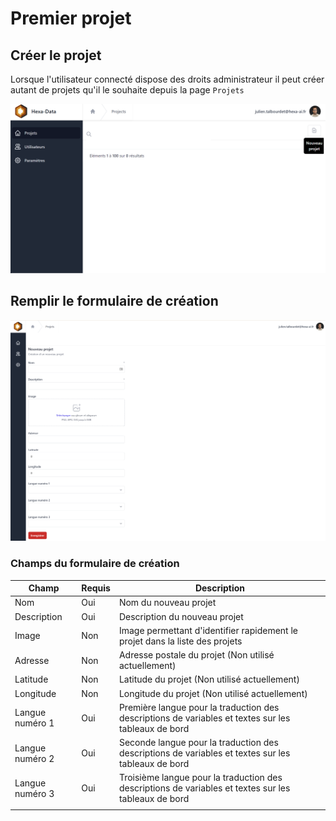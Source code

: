 # Premier projet

## Créer le projet

Lorsque l'utilisateur connecté dispose des droits administrateur il peut créer autant de projets qu'il le souhaite depuis la page ```Projets```


![créer un projet](./_media/creerProjet.png ':size=70%')

## Remplir le formulaire de création

![formulaire de création proejet](./_media/NouveauProjet.png ':size=70%')

### Champs du formulaire de création


| Champ           | Requis | Description                                                                                          |
|-----------------|--------|------------------------------------------------------------------------------------------------------|
| Nom             | Oui    | Nom du nouveau projet                                                                                |
| Description     | Oui    | Description du nouveau projet                                                                        |
| Image           | Non    | Image permettant d'identifier rapidement le projet dans la liste des projets                         |
| Adresse         | Non    | Adresse postale du projet (Non utilisé actuellement)                                                 |
| Latitude        | Non    | Latitude du projet (Non utilisé actuellement)                                                        |
| Longitude       | Non    | Longitude du projet (Non utilisé actuellement)                                                       |
| Langue numéro 1 | Oui    | Première langue pour la traduction des descriptions de variables et textes sur les tableaux de bord  |
| Langue numéro 2 | Oui    | Seconde langue pour la traduction des descriptions de variables et textes sur les tableaux de bord   |
| Langue numéro 3 | Oui    | Troisième langue pour la traduction des descriptions de variables et textes sur les tableaux de bord |
|                 |        |                                                                                                      |

